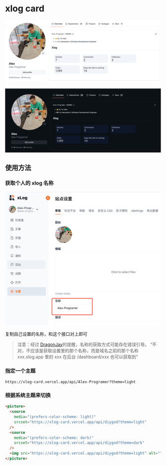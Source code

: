 # xlog card

![light](light.png)

![dark](dark.png)

## 使用方法

### 获取个人的 xlog 名称

![](guid.png)

复制自己设置的名称，和这个接口对上即可

> 注意：经过 <a href="https://blog.furrysp.top/">DragonJay</a>的提醒，名称的获取方式可能存在错误引导。
> “不对，不应该是获取设置里的那个名称，而是域名之前的那个名称
xxx.xlog.app 里的 xxx
在后台 /dashboard/xxx 也可以获取到”

### 指定一个主题

```shell
https://xlog-card.vercel.app/api/Alex-Programer?theme=light
```

### 根据系统主题来切换

```html
<picture>
  <source
    media="(prefers-color-scheme: light)"
    srcset="https://xlog-card.vercel.app/api/diygod?theme=light"
  />
  <source
    media="(prefers-color-scheme: dark)"
    srcset="https://xlog-card.vercel.app/api/diygod?theme=dark"
  />
  <img src="https://xlog-card.vercel.app/api/diygod?theme=light" alt="" />
</picture>
```
